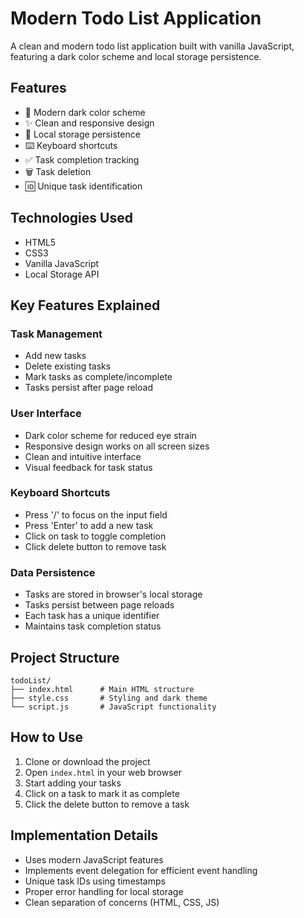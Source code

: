 # Modern Todo List Application


A clean and modern todo list application built with vanilla JavaScript, featuring a dark color scheme and local storage persistence.

## Features

- 🎨 Modern dark color scheme
- ✨ Clean and responsive design
- 💾 Local storage persistence
- ⌨️ Keyboard shortcuts
- ✅ Task completion tracking
- 🗑️ Task deletion
- 🆔 Unique task identification

## Technologies Used

- HTML5
- CSS3
- Vanilla JavaScript
- Local Storage API

## Key Features Explained

### Task Management

- Add new tasks
- Delete existing tasks
- Mark tasks as complete/incomplete
- Tasks persist after page reload

### User Interface

- Dark color scheme for reduced eye strain
- Responsive design works on all screen sizes
- Clean and intuitive interface
- Visual feedback for task status

### Keyboard Shortcuts

- Press '/' to focus on the input field
- Press 'Enter' to add a new task
- Click on task to toggle completion
- Click delete button to remove task

### Data Persistence

- Tasks are stored in browser's local storage
- Tasks persist between page reloads
- Each task has a unique identifier
- Maintains task completion status

## Project Structure

```
todoList/
├── index.html      # Main HTML structure
├── style.css       # Styling and dark theme
└── script.js       # JavaScript functionality
```

## How to Use

1. Clone or download the project
2. Open `index.html` in your web browser
3. Start adding your tasks
4. Click on a task to mark it as complete
5. Click the delete button to remove a task

## Implementation Details

- Uses modern JavaScript features
- Implements event delegation for efficient event handling
- Unique task IDs using timestamps
- Proper error handling for local storage
- Clean separation of concerns (HTML, CSS, JS)
